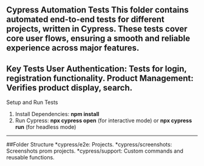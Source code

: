 
Cypress Automation Tests
This folder contains automated end-to-end tests for different projects, written in Cypress. These tests cover core user flows, ensuring a smooth and reliable experience across major features.
------------------------------------------------------------------------------------------------------------------------------------------------------------------------------------------------
Key Tests
User Authentication: Tests for login, registration functionality.
Product Management: Verifies product display, search.
--------------------------------------------------------------------------------------------------------
Setup and Run Tests
1. Install Dependencies: **npm install**
2. Run Cypress: **npx cypress open** (for interactive mode) or **npx cypress run** (for headless mode)
--------------------------------------------------------------------------------------------------------

##Folder Structure
*cypress/e2e: Projects.
*cypress/screenshots: Screenshots prom projects.
*cypress/support: Custom commands and reusable functions.
